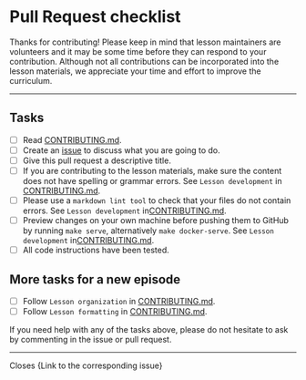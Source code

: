 # Pull Request checklist

Thanks for contributing!
Please keep in mind that lesson maintainers are volunteers and it may be some time before they can respond to your contribution. Although not all contributions can be incorporated into the lesson materials, we appreciate your time and effort to improve the curriculum.

* * *

## Tasks

- [ ] Read [CONTRIBUTING.md](https://github.com/ESMValGroup/tutorial/blob/master/CONTRIBUTING.md).
- [ ] Create an [issue](https://github.com/ESMValGroup/tutorial/issues) to discuss what you are going to do.
- [ ] Give this pull request a descriptive title.
- [ ] If you are contributing to the lesson materials, make sure the content does not have spelling or grammar errors. See `Lesson development` in [CONTRIBUTING.md](https://github.com/ESMValGroup/tutorial/blob/master/CONTRIBUTING.md).
- [ ] Please use a `markdown lint tool` to check that your files do not contain errors. See `Lesson development` in[CONTRIBUTING.md](https://github.com/ESMValGroup/tutorial/blob/master/CONTRIBUTING.md).
- [ ] Preview changes on your own machine before pushing them to GitHub by running `make serve`, alternatively `make docker-serve`. See `Lesson development` in[CONTRIBUTING.md](https://github.com/ESMValGroup/tutorial/blob/master/CONTRIBUTING.md).
- [ ] All code instructions have been tested.

## More tasks for a new episode

- [ ] Follow `Lesson organization` in [CONTRIBUTING.md](https://github.com/ESMValGroup/tutorial/blob/master/CONTRIBUTING.md).
- [ ] Follow `Lesson formatting` in [CONTRIBUTING.md](https://github.com/ESMValGroup/tutorial/blob/master/CONTRIBUTING.md).

If you need help with any of the tasks above, please do not hesitate to ask by commenting in the issue or pull request.

* * *

Closes {Link to the corresponding issue}
